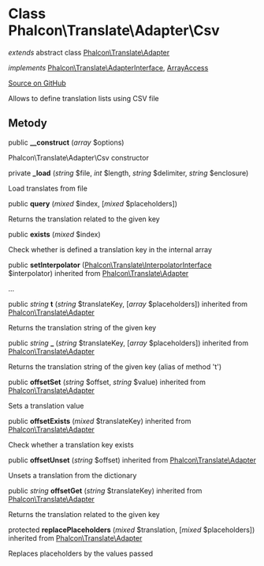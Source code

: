 # Class **Phalcon\\Translate\\Adapter\\Csv**

*extends* abstract class [Phalcon\Translate\Adapter](/en/3.1.2/api/Phalcon_Translate_Adapter)

*implements* [Phalcon\Translate\AdapterInterface](/en/3.1.2/api/Phalcon_Translate_AdapterInterface), [ArrayAccess](http://php.net/manual/en/class.arrayaccess.php)

<a href="https://github.com/phalcon/cphalcon/blob/master/phalcon/translate/adapter/csv.zep" class="btn btn-default btn-sm">Source on GitHub</a>

Allows to define translation lists using CSV file

## Metody

public **__construct** (*array* $options)

Phalcon\\Translate\\Adapter\\Csv constructor

private **_load** (*string* $file, *int* $length, *string* $delimiter, *string* $enclosure)

Load translates from file

public **query** (*mixed* $index, [*mixed* $placeholders])

Returns the translation related to the given key

public **exists** (*mixed* $index)

Check whether is defined a translation key in the internal array

public **setInterpolator** ([Phalcon\Translate\InterpolatorInterface](/en/3.1.2/api/Phalcon_Translate_InterpolatorInterface) $interpolator) inherited from [Phalcon\Translate\Adapter](/en/3.1.2/api/Phalcon_Translate_Adapter)

...

public *string* **t** (*string* $translateKey, [*array* $placeholders]) inherited from [Phalcon\Translate\Adapter](/en/3.1.2/api/Phalcon_Translate_Adapter)

Returns the translation string of the given key

public *string* **_** (*string* $translateKey, [*array* $placeholders]) inherited from [Phalcon\Translate\Adapter](/en/3.1.2/api/Phalcon_Translate_Adapter)

Returns the translation string of the given key (alias of method 't')

public **offsetSet** (*string* $offset, *string* $value) inherited from [Phalcon\Translate\Adapter](/en/3.1.2/api/Phalcon_Translate_Adapter)

Sets a translation value

public **offsetExists** (*mixed* $translateKey) inherited from [Phalcon\Translate\Adapter](/en/3.1.2/api/Phalcon_Translate_Adapter)

Check whether a translation key exists

public **offsetUnset** (*string* $offset) inherited from [Phalcon\Translate\Adapter](/en/3.1.2/api/Phalcon_Translate_Adapter)

Unsets a translation from the dictionary

public *string* **offsetGet** (*string* $translateKey) inherited from [Phalcon\Translate\Adapter](/en/3.1.2/api/Phalcon_Translate_Adapter)

Returns the translation related to the given key

protected **replacePlaceholders** (*mixed* $translation, [*mixed* $placeholders]) inherited from [Phalcon\Translate\Adapter](/en/3.1.2/api/Phalcon_Translate_Adapter)

Replaces placeholders by the values passed
